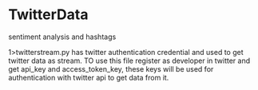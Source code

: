# TwitterData
sentiment analysis and hashtags

1>twitterstream.py has twitter authentication credential and used to get twitter data as stream. TO use this file register as developer in twitter and get api_key and 
access_token_key, these keys will be used for authentication with twitter api to get data from it.
